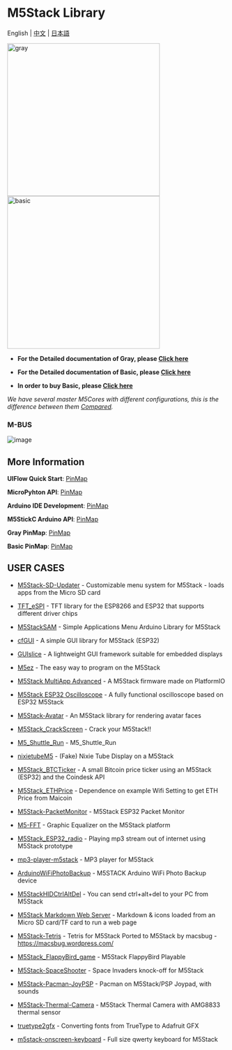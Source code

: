 # M5Stack Library

English | [中文](docs/getting_started_cn.md) | [日本語](docs/getting_started_ja.md)

<img src="https://static-cdn.m5stack.com/resource/docs/static/assets/img/product_pics/core/gray/gray_01.webp" alt="gray" width="350" height="350">

<img src="https://static-cdn.m5stack.com/resource/docs/static/assets/img/product_pics/core/basic/basic_01.webp" alt="basic" width="350" height="350">

* **For the Detailed documentation of Gray, please [Click here](https://docs.m5stack.com/#/en/core/basic)**
  
* **For the Detailed documentation of Basic, please [Click here](https://docs.m5stack.com/#/en/core/gray)**

* **In order to buy Basic, please [Click here](https://www.aliexpress.com/item/32837164440.html?spm=a2g0o.store_pc_groupList.8148356.11.38a9361bR9o79U)**

*We have several master M5Cores with different configurations, this is the difference between them [Compared](https://docs.m5stack.com/en/products_selector).*

### M-BUS
![image](docs/M-BUS.jpg)

## More Information

**UIFlow Quick Start**: [PinMap](https://docs.m5stack.com/zh_CN/quick_start/m5core/uiflow)

**MicroPyhton API**: [PinMap](https://docs.m5stack.com/zh_CN/mpy/display/m5stack_lvgl)

**Arduino IDE Development**: [PinMap](https://docs.m5stack.com/zh_CN/quick_start/m5core/arduino)

**M5StickC Arduino API**: [PinMap](https://docs.m5stack.com/zh_CN/api/system)

**Gray PinMap**: [PinMap](https://docs.m5stack.com/zh_CN/core/gray)

**Basic PinMap**: [PinMap](https://docs.m5stack.com/zh_CN/core/basic)


## USER CASES

* [M5Stack-SD-Updater](https://github.com/tobozo/M5Stack-SD-Updater) - Customizable menu system for M5Stack - loads apps from the Micro SD
  card

* [TFT_eSPI](https://github.com/Bodmer/TFT_eSPI)  - TFT library for the ESP8266 and ESP32 that supports different driver chips


* [M5StackSAM](https://github.com/tomsuch/M5StackSAM) - Simple Applications Menu Arduino Library for M5Stack

* [cfGUI](https://github.com/JF002/cfGUI) - A simple GUI library for M5Stack (ESP32)

* [GUIslice](https://github.com/ImpulseAdventure/GUIslice) - A lightweight GUI framework suitable for embedded displays

* [M5ez](https://github.com/M5ez/M5ez) - The easy way to program on the M5Stack


* [M5Stack MultiApp Advanced](https://github.com/botofancalin/M5Stack-MultiApp-Advanced) - A M5Stack firmware made on PlatformIO


* [M5Stack ESP32 Oscilloscope](https://github.com/botofancalin/M5Stack-ESP32-Oscilloscope) - A fully functional oscilloscope based on ESP32 M5Stack

* [M5Stack-Avatar](https://github.com/meganetaaan/m5stack-avatar) - An M5Stack library for rendering avatar faces

* [M5Stack_CrackScreen](https://github.com/nomolk/M5Stack_CrackScreen) - Crack your M5Stack!!

* [M5_Shuttle_Run](https://github.com/n0bisuke/M5_Shuttle_Run) - M5_Shuttle_Run

* [nixietubeM5](https://github.com/drayde/nixietubeM5) - (Fake) Nixie Tube Display on a M5Stack

* [M5Stack_BTCTicker](https://github.com/dankelley2/M5Stack_BTCTicker) - A small Bitcoin price ticker using an M5Stack (ESP32) and the Coindesk API

* [M5Stack_ETHPrice](https://github.com/donma/M5StackWifiSettingWithETHPrice) - Dependence on example Wifi Setting to get ETH Price from Maicoin

* [M5Stack-PacketMonitor](https://github.com/tobozo/M5Stack-PacketMonitor) - M5Stack ESP32 Packet Monitor

* [M5-FFT](https://github.com/ElectroMagus/M5-FFT) - Graphic Equalizer on the M5Stack platform

* [M5Stack_ESP32_radio](https://github.com/anton-b/M5Stack_ESP32_radio) - Playing mp3 stream out of internet using M5Stack prototype

* [mp3-player-m5stack](https://github.com/dsiberia9s/mp3-player-m5stack) - MP3 player for M5Stack

* [ArduinoWiFiPhotoBackup](https://github.com/moononournation/ArduinoWiFiPhotoBackup) - M5STACK Arduino WiFi Photo Backup device

* [M5StackHIDCtrlAltDel](https://github.com/mhama/M5StackHIDCtrlAltDel) - You can send ctrl+alt+del to your PC from M5Stack

* [M5Stack Markdown Web Server](https://github.com/PartsandCircuits/M5Stack-MarkdownWebServer) - Markdown & icons loaded from an Micro SD card/TF card to run a web page

* [M5Stack-Tetris](https://github.com/PartsandCircuits/M5Stack-Tetris) - Tetris for M5Stack Ported to M5Stack by macsbug - https://macsbug.wordpress.com/

* [M5Stack_FlappyBird_game](https://github.com/pcelli85/M5Stack_FlappyBird_game) - M5Stack FlappyBird Playable

* [M5Stack-SpaceShooter](https://github.com/PartsandCircuits/M5Stack-SpaceShooter) - Space Invaders knock-off for M5Stack

* [M5Stack-Pacman-JoyPSP](https://github.com/tobozo/M5Stack-Pacman-JoyPSP) - Pacman on M5Stack/PSP Joypad, with sounds

* [M5Stack-Thermal-Camera](https://github.com/hkoffer/M5Stack-Thermal-Camera-) - M5Stack Thermal Camera with AMG8833 thermal sensor

* [truetype2gfx](https://github.com/ropg/truetype2gfx) - Converting fonts from TrueType to Adafruit GFX

* [m5stack-onscreen-keyboard](https://github.com/yellowelise/m5stack-onscreen-keyboard) - Full size qwerty keyboard for M5Stack
